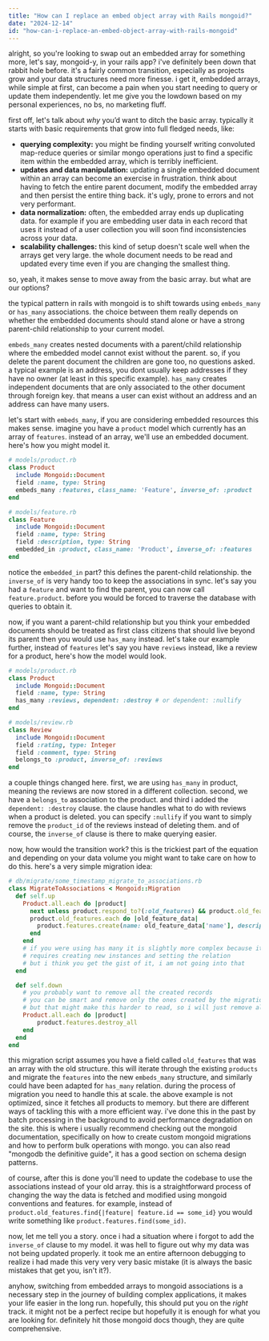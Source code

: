 ```yaml
---
title: "How can I replace an embed object array with Rails mongoid?"
date: "2024-12-14"
id: "how-can-i-replace-an-embed-object-array-with-rails-mongoid"
---
```


alright, so you're looking to swap out an embedded array for something more, let's say, mongoid-y, in your rails app? i've definitely been down that rabbit hole before. it's a fairly common transition, especially as projects grow and your data structures need more finesse. i get it, embedded arrays, while simple at first, can become a pain when you start needing to query or update them independently. let me give you the lowdown based on my personal experiences, no bs, no marketing fluff.

first off, let's talk about *why* you’d want to ditch the basic array. typically it starts with basic requirements that grow into full fledged needs, like:

*   **querying complexity:** you might be finding yourself writing convoluted map-reduce queries or similar mongo operations just to find a specific item within the embedded array, which is terribly inefficient.
*   **updates and data manipulation:** updating a single embedded document within an array can become an exercise in frustration. think about having to fetch the entire parent document, modify the embedded array and then persist the entire thing back. it's ugly, prone to errors and not very performant.
*   **data normalization:** often, the embedded array ends up duplicating data. for example if you are embedding user data in each record that uses it instead of a user collection you will soon find inconsistencies across your data.
*   **scalability challenges:** this kind of setup doesn't scale well when the arrays get very large. the whole document needs to be read and updated every time even if you are changing the smallest thing.

so, yeah, it makes sense to move away from the basic array. but what are our options?

the typical pattern in rails with mongoid is to shift towards using `embeds_many` or `has_many` associations. the choice between them really depends on whether the embedded documents should stand alone or have a strong parent-child relationship to your current model.

`embeds_many` creates nested documents with a parent/child relationship where the embedded model cannot exist without the parent. so, if you delete the parent document the children are gone too, no questions asked. a typical example is an address, you dont usually keep addresses if they have no owner (at least in this specific example). `has_many` creates independent documents that are only associated to the other document through foreign key. that means a user can exist without an address and an address can have many users.

let's start with `embeds_many`, if you are considering embedded resources this makes sense. imagine you have a `product` model which currently has an array of `features`. instead of an array, we'll use an embedded document. here's how you might model it.

```ruby
# models/product.rb
class Product
  include Mongoid::Document
  field :name, type: String
  embeds_many :features, class_name: 'Feature', inverse_of: :product
end

# models/feature.rb
class Feature
  include Mongoid::Document
  field :name, type: String
  field :description, type: String
  embedded_in :product, class_name: 'Product', inverse_of: :features
end
```

notice the `embedded_in` part? this defines the parent-child relationship. the `inverse_of` is very handy too to keep the associations in sync. let's say you had a `feature` and want to find the parent, you can now call `feature.product`. before you would be forced to traverse the database with queries to obtain it.

now, if you want a parent-child relationship but you think your embedded documents should be treated as first class citizens that should live beyond its parent then you would use `has_many` instead. let's take our example further, instead of `features` let's say you have `reviews` instead, like a review for a product, here's how the model would look.

```ruby
# models/product.rb
class Product
  include Mongoid::Document
  field :name, type: String
  has_many :reviews, dependent: :destroy # or dependent: :nullify
end

# models/review.rb
class Review
  include Mongoid::Document
  field :rating, type: Integer
  field :comment, type: String
  belongs_to :product, inverse_of: :reviews
end
```

a couple things changed here. first, we are using `has_many` in product, meaning the reviews are now stored in a different collection. second, we have a `belongs_to` association to the product. and third i added the `dependent: :destroy` clause. the clause handles what to do with reviews when a product is deleted. you can specify `:nullify` if you want to simply remove the `product_id` of the reviews instead of deleting them. and of course, the `inverse_of` clause is there to make querying easier.

now, how would the transition work? this is the trickiest part of the equation and depending on your data volume you might want to take care on how to do this. here's a very simple migration idea:

```ruby
# db/migrate/some_timestamp_migrate_to_associations.rb
class MigrateToAssociations < Mongoid::Migration
  def self.up
    Product.all.each do |product|
      next unless product.respond_to?(:old_features) && product.old_features.is_a?(Array) # Assuming old_features is an array
      product.old_features.each do |old_feature_data|
        product.features.create(name: old_feature_data['name'], description: old_feature_data['description'])
      end
    end
    # if you were using has many it is slightly more complex because it
    # requires creating new instances and setting the relation
    # but i think you get the gist of it, i am not going into that
  end

  def self.down
    # you probably want to remove all the created records
    # you can be smart and remove only the ones created by the migration
    # but that might make this harder to read, so i will just remove all of them
    Product.all.each do |product|
        product.features.destroy_all
    end
  end
end
```

this migration script assumes you have a field called `old_features` that was an array with the old structure. this will iterate through the existing `products` and migrate the `features` into the new `embeds_many` structure, and similarly could have been adapted for `has_many` relation. during the process of migration you need to handle this at scale. the above example is not optimized, since it fetches all products to memory. but there are different ways of tackling this with a more efficient way. i've done this in the past by batch processing in the background to avoid performance degradation on the site. this is where i usually recommend checking out the mongoid documentation, specifically on how to create custom mongoid migrations and how to perform bulk operations with mongo. you can also read "mongodb the definitive guide", it has a good section on schema design patterns.

of course, after this is done you'll need to update the codebase to use the associations instead of your old array. this is a straightforward process of changing the way the data is fetched and modified using mongoid conventions and features. for example, instead of `product.old_features.find{|feature| feature.id == some_id}` you would write something like `product.features.find(some_id)`.

now, let me tell you a story. once i had a situation where i forgot to add the `inverse_of` clause to my model. it was hell to figure out why my data was not being updated properly. it took me an entire afternoon debugging to realize i had made this very very very basic mistake (it is always the basic mistakes that get you, isn't it?).

anyhow, switching from embedded arrays to mongoid associations is a necessary step in the journey of building complex applications, it makes your life easier in the long run. hopefully, this should put you on the *right* track. it might not be a perfect recipe but hopefully it is enough for what you are looking for. definitely hit those mongoid docs though, they are quite comprehensive.
